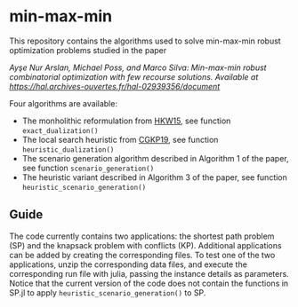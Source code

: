 # min-max-min

This repository contains the algorithms used to solve min-max-min robust optimization problems studied in the paper

*Ayşe Nur Arslan, Michael Poss, and Marco Silva: Min-max-min robust combinatorial optimization with few recourse solutions. Available at https://hal.archives-ouvertes.fr/hal-02939356/document*

Four algorithms are available:
* The monholithic reformulation from [HKW15](https://doi.org/10.1287/opre.2015.1392 "K-Adaptability in Two-Stage Robust Binary Programming"), see function `exact_dualization()`
* The local search heuristic from [CGKP19](https://doi.org/10.1016/j.ejor.2019.05.045 "Faster algorithms for min-max-min robustness for combinatorial problems with budgeted uncertainty"), see function `heuristic_dualization()`
* The scenario generation algorithm described in Algorithm 1 of the paper, see function `scenario_generation()`
* The heuristic variant described in Algorithm 3 of the paper, see function `heuristic_scenario_generation()`

## Guide

The code currently contains two applications: the shortest path problem (SP) and the knapsack problem with conflicts (KP). Additional applications can be added by creating the corresponding files. To test one of the two applications, unzip the corresponding data files, and execute the corresponding run file with julia, passing the instance details as parameters. Notice that the current version of the code does not contain the functions in SP.jl to apply `heuristic_scenario_generation()` to SP.
